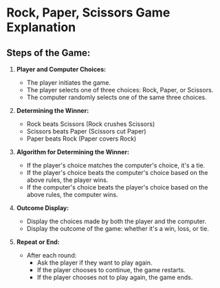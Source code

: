 # Rock, Paper, Scissors Game Explanation

## Steps of the Game:

1. **Player and Computer Choices:**
   - The player initiates the game.
   - The player selects one of three choices: Rock, Paper, or Scissors.
   - The computer randomly selects one of the same three choices.

2. **Determining the Winner:**
   - Rock beats Scissors (Rock crushes Scissors)
   - Scissors beats Paper (Scissors cut Paper)
   - Paper beats Rock (Paper covers Rock)

3. **Algorithm for Determining the Winner:**
   - If the player's choice matches the computer's choice, it's a tie.
   - If the player's choice beats the computer's choice based on the above rules, the player wins.
   - If the computer's choice beats the player's choice based on the above rules, the computer wins.

4. **Outcome Display:**
   - Display the choices made by both the player and the computer.
   - Display the outcome of the game: whether it's a win, loss, or tie.

5. **Repeat or End:**
   - After each round:
       - Ask the player if they want to play again. 
       - If the player chooses to continue, the game restarts.
       - If the player chooses not to play again, the game ends.